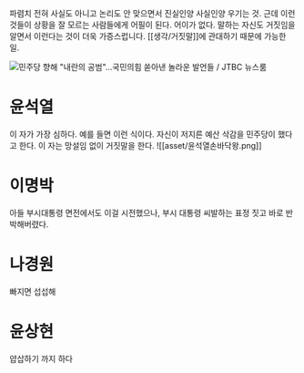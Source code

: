 파렴치
전혀 사실도 아니고 논리도 안 맞으면서 진실인양 사실인양 우기는 것. 
근데 이런 것들이 상황을 잘 모르는 사람들에게 어필이 된다. 어이가 없다.
말하는 자신도 거짓임을 알면서 이런다는 것이 더욱 가증스럽니다.
[[생각/거짓말]]에 관대하기 때문에 가능한 일.

![민주당 향해 "내란의 공범"…국민의힘 쏟아낸 놀라운 발언들 / JTBC 뉴스룸](https://www.youtube.com/watch?v=2jPPETVU67s)

# 윤석열 
이 자가 가장 심하다. 
예를 들면 이런 식이다. 자신이 저지른 예산 삭감을 민주당이 했다고 한다.
이 자는 망설임 없이 거짓말을 한다.
![[asset/윤석열손바닥왕.png]]
# 이명박
아들 부시대통령 면전에서도 이걸 시전했으나, 부시 대통령 씨발하는 표정 짓고 바로 반박해버렸다.
# 나경원
빠지면 섭섭해
# 윤상현
얍삽하기 까지 하다